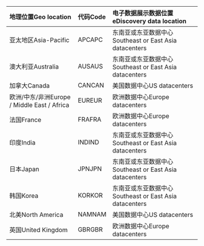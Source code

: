 
|<span data-ttu-id="46cea-101">**地理位置**</span><span class="sxs-lookup"><span data-stu-id="46cea-101">**Geo location**</span></span>             |<span data-ttu-id="46cea-102">**代码**</span><span class="sxs-lookup"><span data-stu-id="46cea-102">**Code**</span></span>|<span data-ttu-id="46cea-103">**电子数据展示数据位置**</span><span class="sxs-lookup"><span data-stu-id="46cea-103">**eDiscovery data location**</span></span>      |
|:----------------------------|:-------|:---------------------------------|
|<span data-ttu-id="46cea-104">亚太地区</span><span class="sxs-lookup"><span data-stu-id="46cea-104">Asia-Pacific</span></span>                 |<span data-ttu-id="46cea-105">APC</span><span class="sxs-lookup"><span data-stu-id="46cea-105">APC</span></span>     |<span data-ttu-id="46cea-106">东南亚或东亚数据中心</span><span class="sxs-lookup"><span data-stu-id="46cea-106">Southeast or East Asia datacenters</span></span>|
|<span data-ttu-id="46cea-107">澳大利亚</span><span class="sxs-lookup"><span data-stu-id="46cea-107">Australia</span></span>                    |<span data-ttu-id="46cea-108">AUS</span><span class="sxs-lookup"><span data-stu-id="46cea-108">AUS</span></span>     |<span data-ttu-id="46cea-109">东南亚或东亚数据中心</span><span class="sxs-lookup"><span data-stu-id="46cea-109">Southeast or East Asia datacenters</span></span>|
|<span data-ttu-id="46cea-110">加拿大</span><span class="sxs-lookup"><span data-stu-id="46cea-110">Canada</span></span>                       |<span data-ttu-id="46cea-111">CAN</span><span class="sxs-lookup"><span data-stu-id="46cea-111">CAN</span></span>     |<span data-ttu-id="46cea-112">美国数据中心</span><span class="sxs-lookup"><span data-stu-id="46cea-112">US datacenters</span></span>                    |
|<span data-ttu-id="46cea-113">欧洲/中东/非洲</span><span class="sxs-lookup"><span data-stu-id="46cea-113">Europe / Middle East / Africa</span></span>|<span data-ttu-id="46cea-114">EUR</span><span class="sxs-lookup"><span data-stu-id="46cea-114">EUR</span></span>     |<span data-ttu-id="46cea-115">欧洲数据中心</span><span class="sxs-lookup"><span data-stu-id="46cea-115">Europe datacenters</span></span>                |
|<span data-ttu-id="46cea-116">法国</span><span class="sxs-lookup"><span data-stu-id="46cea-116">France</span></span>                       |<span data-ttu-id="46cea-117">FRA</span><span class="sxs-lookup"><span data-stu-id="46cea-117">FRA</span></span>     |<span data-ttu-id="46cea-118">欧洲数据中心</span><span class="sxs-lookup"><span data-stu-id="46cea-118">Europe datacenters</span></span>                |
|<span data-ttu-id="46cea-119">印度</span><span class="sxs-lookup"><span data-stu-id="46cea-119">India</span></span>                        |<span data-ttu-id="46cea-120">IND</span><span class="sxs-lookup"><span data-stu-id="46cea-120">IND</span></span>     |<span data-ttu-id="46cea-121">东南亚或东亚数据中心</span><span class="sxs-lookup"><span data-stu-id="46cea-121">Southeast or East Asia datacenters</span></span>|
|<span data-ttu-id="46cea-122">日本</span><span class="sxs-lookup"><span data-stu-id="46cea-122">Japan</span></span>                        |<span data-ttu-id="46cea-123">JPN</span><span class="sxs-lookup"><span data-stu-id="46cea-123">JPN</span></span>     |<span data-ttu-id="46cea-124">东南亚或东亚数据中心</span><span class="sxs-lookup"><span data-stu-id="46cea-124">Southeast or East Asia datacenters</span></span>|
|<span data-ttu-id="46cea-125">韩国</span><span class="sxs-lookup"><span data-stu-id="46cea-125">Korea</span></span>                        |<span data-ttu-id="46cea-126">KOR</span><span class="sxs-lookup"><span data-stu-id="46cea-126">KOR</span></span>     |<span data-ttu-id="46cea-127">东南亚或东亚数据中心</span><span class="sxs-lookup"><span data-stu-id="46cea-127">Southeast or East Asia datacenters</span></span>|
|<span data-ttu-id="46cea-128">北美</span><span class="sxs-lookup"><span data-stu-id="46cea-128">North America</span></span>                |<span data-ttu-id="46cea-129">NAM</span><span class="sxs-lookup"><span data-stu-id="46cea-129">NAM</span></span>     |<span data-ttu-id="46cea-130">美国数据中心</span><span class="sxs-lookup"><span data-stu-id="46cea-130">US datacenters</span></span>                    |
|<span data-ttu-id="46cea-131">英国</span><span class="sxs-lookup"><span data-stu-id="46cea-131">United Kingdom</span></span>               |<span data-ttu-id="46cea-132">GBR</span><span class="sxs-lookup"><span data-stu-id="46cea-132">GBR</span></span>     |<span data-ttu-id="46cea-133">欧洲数据中心</span><span class="sxs-lookup"><span data-stu-id="46cea-133">Europe datacenters</span></span>                |
